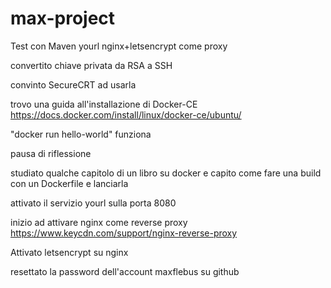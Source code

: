 # max-project
Test con Maven yourl nginx+letsencrypt come proxy

convertito chiave privata da RSA a SSH

convinto SecureCRT ad usarla

trovo una guida all'installazione di Docker-CE https://docs.docker.com/install/linux/docker-ce/ubuntu/

"docker run hello-world" funziona



pausa di riflessione

studiato qualche capitolo di un libro su docker e capito come fare una build con un Dockerfile e lanciarla

attivato il servizio yourl sulla porta 8080

inizio ad attivare nginx come reverse proxy https://www.keycdn.com/support/nginx-reverse-proxy

Attivato letsencrypt su nginx

resettato la password dell'account maxflebus su github
